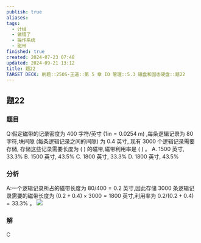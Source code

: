 ```yaml
---
publish: true
aliases: 
tags:
  - 计组
  - 做错了
  - 操作系统
  - 磁带
finished: true
created: 2024-07-23 07:48
updated: 2024-09-21 13:12
title: 题22
TARGET DECK: 刷题::25OS-王道::第 5 章 IO 管理::5.3 磁盘和固态硬盘::题22
---
```


## 题22
### 题目
Q:假定磁带的记录密度为 400 字符/英寸 $( {1\mathrm{{in}} = {0.0254}\mathrm{\;m}})$ ,每条逻辑记录为 80 字符,块间隙 (每条逻辑记录之间的间隙) 为 0.4 英寸, 现有 3000 个逻辑记录需要存储, 存储这些记录需要长度为 ( ) 的磁带,磁带利用率是 ( ) 。
A. 1500 英寸, ${33.3}\%$ 
B. 1500 英寸, ${43.5}\%$
C. 1800 英寸, ${33.3}\%$ 
D. 1800 英寸, ${43.5}\%$
### 分析
A:一个逻辑记录所占的磁带长度为 ${80}/{400} = {0.2}$ 英寸,因此存储 3000 条逻辑记录需要的磁带长度为 $( {{0.2} + {0.4}}) \times {3000} = {1800}$ 英寸,利用率为 ${0.2}/( {{0.2} + {0.4}}) = {33.3}\%$ 。
![](https://img.hwenyi.tech/202408112039808.webp)
### 解
C

